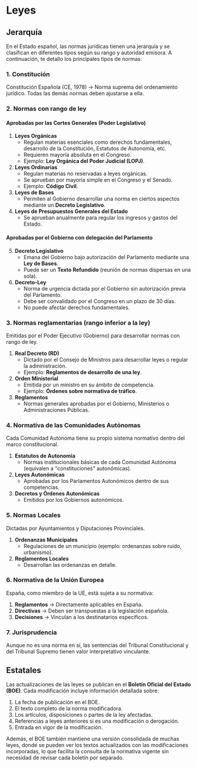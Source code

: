 # Leyes

## Jerarquía

En el Estado español, las normas jurídicas tienen una jerarquía y se clasifican en diferentes tipos según su rango y autoridad emisora. A continuación, te detallo los principales tipos de normas:

### 1. Constitución

Constitución Española (CE, 1978) → Norma suprema del ordenamiento jurídico. Todas las demás normas deben ajustarse a ella.

### 2. Normas con rango de ley

#### Aprobadas por las Cortes Generales (Poder Legislativo)

1. **Leyes Orgánicas**
    - Regulan materias esenciales como derechos fundamentales, desarrollo de la Constitución, Estatutos de Autonomía, etc.
    - Requieren mayoría absoluta en el Congreso.
    - Ejemplo: **Ley Orgánica del Poder Judicial (LOPJ)**.
2. **Leyes Ordinarias**
    - Regulan materias no reservadas a leyes orgánicas.
    - Se aprueban por mayoría simple en el Congreso y el Senado.
    - Ejemplo: **Código Civil**.
3. **Leyes de Bases**
    - Permiten al Gobierno desarrollar una norma en ciertos aspectos mediante un **Decreto Legislativo**.
4. **Leyes de Presupuestos Generales del Estado**
    - Se aprueban anualmente para regular los ingresos y gastos del Estado.

#### Aprobadas por el Gobierno con delegación del Parlamento

5. **Decreto Legislativo**
    - Emana del Gobierno bajo autorización del Parlamento mediante una **Ley de Bases**.
    - Puede ser un **Texto Refundido** (reunión de normas dispersas en una sola).
6. **Decreto-Ley**
    - Norma de urgencia dictada por el Gobierno sin autorización previa del Parlamento.
    - Debe ser convalidado por el Congreso en un plazo de 30 días.
    - No puede afectar derechos fundamentales.

### 3. Normas reglamentarias (rango inferior a la ley)

Emitidas por el Poder Ejecutivo (Gobierno) para desarrollar normas con rango de ley.

1. **Real Decreto (RD)**
    - Dictado por el Consejo de Ministros para desarrollar leyes o regular la administración.
    - Ejemplo: **Reglamentos de desarrollo de una ley**.
2. **Orden Ministerial**
    - Emitida por un ministro en su ámbito de competencia.
    - Ejemplo: **Órdenes sobre normativa de tráfico**.
3. **Reglamentos**
    - Normas generales aprobadas por el Gobierno, Ministerios o Administraciones Públicas.

### 4. Normativa de las Comunidades Autónomas

Cada Comunidad Autónoma tiene su propio sistema normativo dentro del marco constitucional.

1. **Estatutos de Autonomía**
    - Normas institucionales básicas de cada Comunidad Autónoma (equivalen a "constituciones" autonómicas).
2. **Leyes Autonómicas**
    - Aprobadas por los Parlamentos Autonómicos dentro de sus competencias.
3. **Decretos y Órdenes Autonómicas**
    - Emitidos por los Gobiernos autonómicos.

### 5. Normas Locales

Dictadas por Ayuntamientos y Diputaciones Provinciales.

1. **Ordenanzas Municipales**
    - Regulaciones de un municipio (ejemplo: ordenanzas sobre ruido, urbanismo).
2. **Reglamentos Locales**
    - Desarrollan las ordenanzas en detalle.

### 6. Normativa de la Unión Europea

España, como miembro de la UE, está sujeta a su normativa:

1. **Reglamentos** → Directamente aplicables en España.
2. **Directivas** → Deben ser transpuestas a la legislación española.
3. **Decisiones** → Vinculan a los destinatarios específicos.

### 7. Jurisprudencia

Aunque no es una norma en sí, las sentencias del Tribunal Constitucional y del Tribunal Supremo tienen valor interpretativo vinculante.

## Estatales

Las actualizaciones de las leyes se publican en el **Boletín Oficial del Estado (BOE)**. Cada modificación incluye información detallada sobre:

1. La fecha de publicación en el BOE.
2. El texto completo de la norma modificadora.
3. Los artículos, disposiciones o partes de la ley afectadas.
4. Referencias a leyes anteriores si es una modificación o derogación.
5. Entrada en vigor de la modificación.

Además, el BOE también mantiene una versión consolidada de muchas leyes, donde se pueden ver los textos actualizados con las modificaciones incorporadas, lo que facilita la consulta de la normativa vigente sin necesidad de revisar cada boletín por separado.
